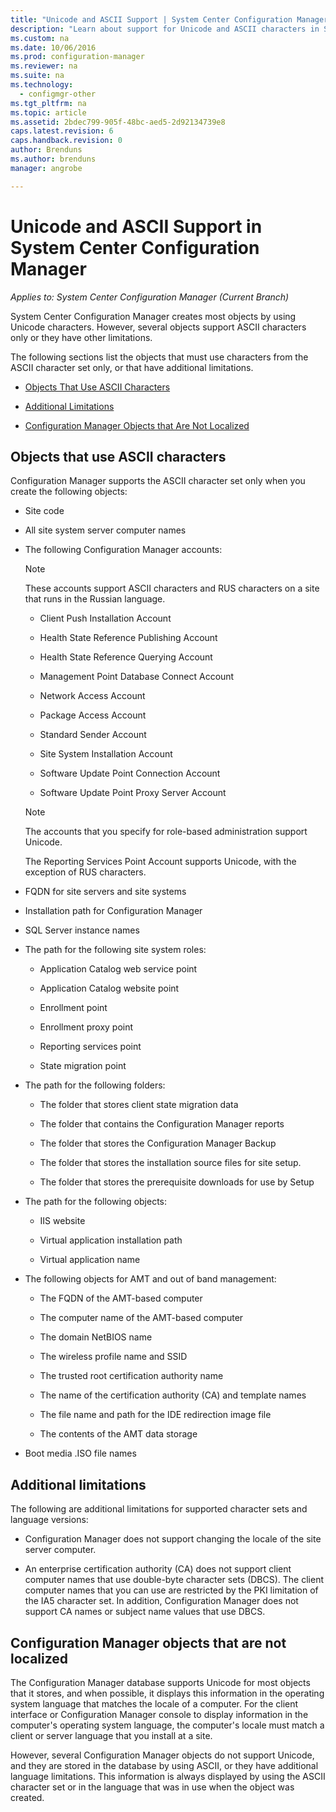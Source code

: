 ```yaml
---
title: "Unicode and ASCII Support | System Center Configuration Manager"
description: "Learn about support for Unicode and ASCII characters in System Center Configuration Manager objects."
ms.custom: na
ms.date: 10/06/2016
ms.prod: configuration-manager
ms.reviewer: na
ms.suite: na
ms.technology:
  - configmgr-other
ms.tgt_pltfrm: na
ms.topic: article
ms.assetid: 2bdec799-905f-48bc-aed5-2d92134739e8
caps.latest.revision: 6
caps.handback.revision: 0
author: Brendunsms.author: brendunsmanager: angrobe

---
```

# Unicode and ASCII Support in System Center Configuration Manager*Applies to: System Center Configuration Manager (Current Branch)*
System Center Configuration Manager creates most objects by using Unicode characters. However, several objects support ASCII characters only or they have other limitations.  

 The following sections list the objects that must use characters from the ASCII character set only, or that have additional limitations.  

-   [Objects That Use ASCII Characters](#BKMK_ASCIIchar)  

-   [Additional Limitations](#BKMK_OtherCharLimitations)  

-   [Configuration Manager Objects that Are Not Localized](#BKMK_LangNonLocalize)  

##  <a name="BKMK_ASCIIchar"></a> Objects that use ASCII characters  
 Configuration Manager supports the ASCII character set only when you create the following objects:  

-   Site code  

-   All site system server computer names  

-   The following Configuration Manager accounts:  

    > [!NOTE]  
    >  These accounts support ASCII characters and RUS characters on a site that runs in the Russian language.  

    -   Client Push Installation Account  

    -   Health State Reference Publishing Account  

    -   Health State Reference Querying Account  

    -   Management Point Database Connect Account  

    -   Network Access Account  

    -   Package Access Account  

    -   Standard Sender Account  

    -   Site System Installation Account  

    -   Software Update Point Connection Account  

    -   Software Update Point Proxy Server Account  

    > [!NOTE]  
    >  The accounts that you specify for role-based administration support Unicode.  
    >   
    >  The Reporting Services Point Account supports Unicode, with the exception of RUS characters.  

-   FQDN for site servers and site systems  

-   Installation path for Configuration Manager  

-   SQL Server instance names  

-   The path for the following site system roles:  

    -   Application Catalog web service point  

    -   Application Catalog website point  

    -   Enrollment point  

    -   Enrollment proxy point  

    -   Reporting services point  

    -   State migration point  

-   The path for the following folders:  

    -   The folder that stores client state migration data  

    -   The folder that contains the Configuration Manager reports  

    -   The folder that stores the Configuration Manager Backup  

    -   The folder that stores the installation source files for site setup.  

    -   The folder that stores the prerequisite downloads for use by Setup  

-   The path for the following objects:  

    -   IIS website  

    -   Virtual application installation path  

    -   Virtual application name  

-   The following objects for AMT and out of band management:  

    -   The FQDN of the AMT-based computer  

    -   The computer name of the AMT-based computer  

    -   The domain NetBIOS name  

    -   The wireless profile name and SSID  

    -   The trusted root certification authority name  

    -   The name of the certification authority (CA) and template names  

    -   The file name and path for the IDE redirection image file  

    -   The contents of the AMT data storage  

-   Boot media .ISO file names  

##  <a name="BKMK_OtherCharLimitations"></a> Additional limitations  
 The following are additional limitations for supported character sets and language versions:  

-   Configuration Manager does not support changing the locale of the site server computer.  

-   An enterprise certification authority (CA) does not support client computer names that use double-byte character sets (DBCS). The client computer names that you can use are restricted by the PKI limitation of the IA5 character set. In addition, Configuration Manager does not support CA names or subject name values that use DBCS.  

##  <a name="BKMK_LangNonLocalize"></a> Configuration Manager objects that are not localized  
 The Configuration Manager database supports Unicode for most objects that it stores, and when possible, it displays this information in the operating system language that matches the locale of a computer. For the client interface or Configuration Manager console to display information in the computer's operating system language, the computer's locale must match a client or server language that you install at a site.  

 However, several Configuration Manager objects do not support Unicode, and they are stored in the database by using ASCII, or they have additional language limitations. This information is always displayed by using the ASCII character set or in the language that was in use when the object was created.  
